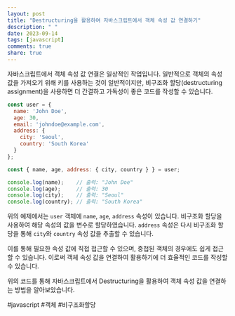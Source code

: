```yaml
---
layout: post
title: "Destructuring을 활용하여 자바스크립트에서 객체 속성 값 연결하기"
description: " "
date: 2023-09-14
tags: [javascript]
comments: true
share: true
---
```


자바스크립트에서 객체 속성 값 연결은 일상적인 작업입니다. 일반적으로 객체의 속성 값을 가져오기 위해 키를 사용하는 것이 일반적이지만, 비구조화 할당(destructuring assignment)을 사용하면 더 간결하고 가독성이 좋은 코드를 작성할 수 있습니다.

```javascript
const user = {
  name: 'John Doe',
  age: 30,
  email: 'johndoe@example.com',
  address: {
    city: 'Seoul',
    country: 'South Korea'
  }
};

const { name, age, address: { city, country } } = user;

console.log(name);    // 출력: "John Doe"
console.log(age);     // 출력: 30
console.log(city);    // 출력: "Seoul"
console.log(country); // 출력: "South Korea"
```

위의 예제에서는 `user` 객체에 `name`, `age`, `address` 속성이 있습니다. 비구조화 할당을 사용하여 해당 속성의 값을 변수로 할당하였습니다. `address` 속성은 다시 비구조화 할당을 통해 `city`와 `country` 속성 값을 추출할 수 있습니다.

이를 통해 필요한 속성 값에 직접 접근할 수 있으며, 중첩된 객체의 경우에도 쉽게 접근할 수 있습니다. 이로써 객체 속성 값을 연결하여 활용하기에 더 효율적인 코드를 작성할 수 있습니다.

위의 코드를 통해 자바스크립트에서 Destructuring을 활용하여 객체 속성 값을 연결하는 방법을 알아보았습니다.

#javascript #객체 #비구조화할당